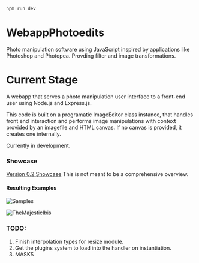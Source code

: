 ```bash
npm run dev
```

# WebappPhotoedits
Photo manipulation software using JavaScript inspired by applications like Photoshop and Photopea.
Provding filter and image transformations. <br >

# Current Stage
A webapp that serves a photo manipulation user interface to a front-end user using Node.js and Express.js. 

This code is built on a programatic ImageEditor class instance, that handles front end interaction and performs image manipulations with context provided by an imagefile and HTML canvas. If no canvas is provided, it creates one internally. 

Currently in development.

### Showcase
[Version 0.2 Showcase](https://youtu.be/yxHyBOE9t0Q) This is not meant to be a comprehensive overview. <br >

#### Resulting Examples
![Samples](./public/photoedits/images/samples.gif)

![TheMajesticIbis](./public/photoedits/images/IbisPaintedEdges.jpeg)


### TODO:
1. Finish interpolation types for resize module.
2. Get the plugins system to load into the handler on instantiation.
3. MASKS
